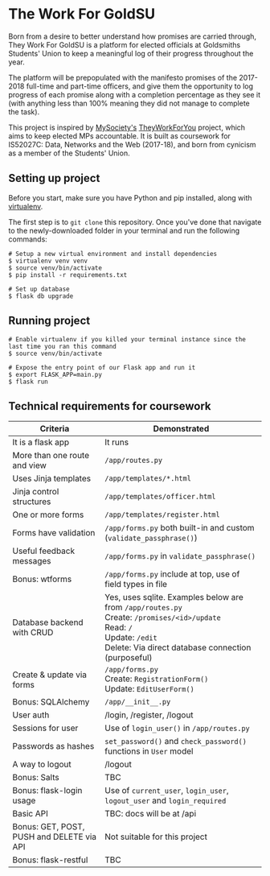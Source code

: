 # The Work For GoldSU

Born from a desire to better understand how promises are carried through, They Work For GoldSU is a platform for elected officials at Goldsmiths Students' Union to keep a meaningful log of their progress throughout the year.

The platform will be prepopulated with the manifesto promises of the 2017-2018 full-time and part-time officers, and give them the opportunity to log progress of each promise along with a completion percentage as they see it (with anything less than 100% meaning they did not manage to complete the task).

This project is inspired by [MySociety's](https://www.mysociety.org) [TheyWorkForYou](https://www.theyworkforyou.com/) project, which aims to keep elected MPs accountable. It is built as coursework for IS52027C: Data, Networks and the Web (2017-18), and born from cynicism as a member of the Students' Union.


## Setting up project

Before you start, make sure you have Python and pip installed, along with [virtualenv](https://virtualenv.pypa.io/en/stable/installation/).

The first step is to `git clone` this repository. Once you've done that navigate to the newly-downloaded folder in your terminal and run the following commands:

```
# Setup a new virtual environment and install dependencies
$ virtualenv venv venv
$ source venv/bin/activate
$ pip install -r requirements.txt

# Set up database
$ flask db upgrade
```

## Running project

```
# Enable virtualenv if you killed your terminal instance since the last time you ran this command
$ source venv/bin/activate

# Expose the entry point of our Flask app and run it
$ export FLASK_APP=main.py
$ flask run
```

## Technical requirements for coursework

Criteria                   | Demonstrated                 
---------------------------|---------------------------
It is a flask app | It runs
More than one route and view | `/app/routes.py`
Uses Jinja templates | `/app/templates/*.html`
Jinja control structures | `/app/templates/officer.html`
One or more forms | `/app/templates/register.html`
Forms have validation | `/app/forms.py` both built-in and custom (`validate_passphrase()`)
Useful feedback messages | `/app/forms.py` in `validate_passphrase()`
Bonus: wtforms | `/app/forms.py` include at top, use of field types in file
Database backend with CRUD | Yes, uses sqlite. Examples below are from `/app/routes.py`<br> Create: `/promises/<id>/update`<br> Read: `/`<br>Update: `/edit`<br>Delete: Via direct database connection (purposeful)
Create & update via forms | `/app/forms.py`<br>Create: `RegistrationForm()`<br>Update: `EditUserForm()`
Bonus: SQLAlchemy | `/app/__init__.py`
User auth | /login, /register, /logout
Sessions for user | Use of `login_user()` in `/app/routes.py`
Passwords as hashes | `set_password()` and `check_password()` functions in `User` model
A way to logout | /logout
Bonus: Salts | TBC
Bonus: flask-login usage | Use of `current_user`, `login_user`, `logout_user` and `login_required`
Basic API | TBC: docs will be at /api
Bonus: GET, POST, PUSH and DELETE via API | Not suitable for this project
Bonus: flask-restful | TBC